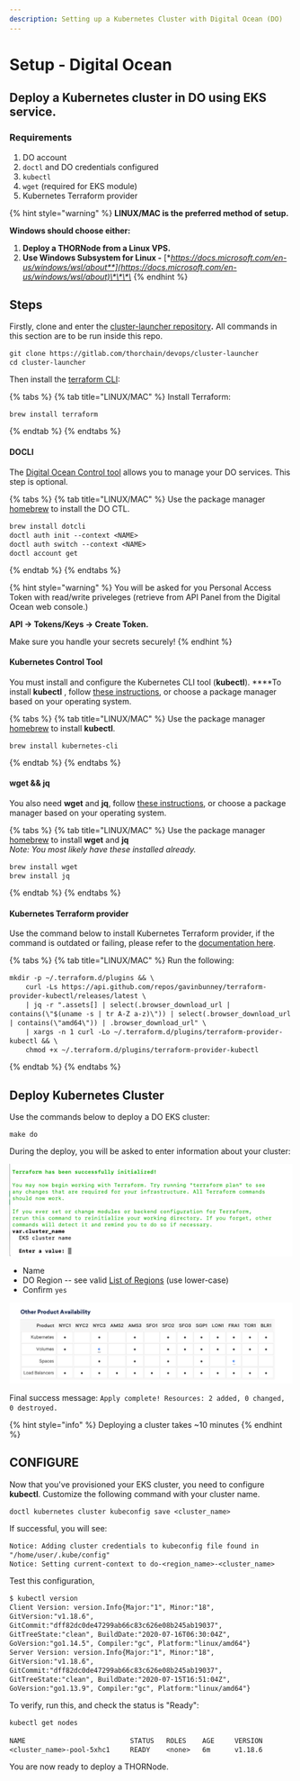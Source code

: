 ```yaml
---
description: Setting up a Kubernetes Cluster with Digital Ocean (DO)
---
```


# Setup - Digital Ocean

## **Deploy a Kubernetes cluster in DO using EKS service.**

### **Requirements**

1. DO account
2. `doctl` and DO credentials configured
3. `kubectl`
4. `wget` \(required for EKS module\)
5. Kubernetes Terraform provider

{% hint style="warning" %}
**LINUX/MAC is the preferred method of setup.**

 **Windows should choose either:**

1. **Deploy a THORNode from a Linux VPS.**
2. **Use Windows Subsystem for Linux -** [**https://docs.microsoft.com/en-us/windows/wsl/about**](https://docs.microsoft.com/en-us/windows/wsl/about)\*\*\*\*
{% endhint %}

## **Steps**

Firstly, clone and enter the [cluster-launcher repository](https://gitlab.com/thorchain/devops/cluster-launcher)**.** All commands in this section are to be run inside this repo. 

```text
git clone https://gitlab.com/thorchain/devops/cluster-launcher
cd cluster-launcher
```

Then install the [terraform CLI](https://www.terraform.io):

{% tabs %}
{% tab title="LINUX/MAC" %}
Install Terraform:

```text
brew install terraform
```
{% endtab %}
{% endtabs %}

#### **DOCLI**

The [Digital Ocean Control tool](https://www.digitalocean.com/docs/apis-clis/doctl/how-to/install/) allows you to manage your DO services. This step is optional. 

{% tabs %}
{% tab title="LINUX/MAC" %}
Use the package manager [homebrew](https://formulae.brew.sh/) to install the DO CTL.

```text
brew install dotcli
doctl auth init --context <NAME>
doctl auth switch --context <NAME>
doctl account get
```
{% endtab %}
{% endtabs %}

{% hint style="warning" %}
You will be asked for you Personal Access Token with read/write priveleges \(retrieve from API Panel from the Digital Ocean web console.\)  
  
**API -&gt; Tokens/Keys -&gt; Create Token.**  
  
Make sure you handle your secrets securely!
{% endhint %}

#### Kubernetes Control Tool

You must install and configure the Kubernetes CLI tool \(**kubectl**\). ****To install **kubectl** , follow [these instructions](https://kubernetes.io/docs/tasks/tools/install-kubectl/), or choose a package manager based on your operating system.

{% tabs %}
{% tab title="LINUX/MAC" %}
Use the package manager [homebrew](https://formulae.brew.sh/) to install **kubectl**.

```text
brew install kubernetes-cli
```
{% endtab %}
{% endtabs %}

#### **wget && jq**

You also need **wget** and **jq**, follow [these instructions](https://www.gnu.org/software/wget/), or choose a package manager based on your operating system.

{% tabs %}
{% tab title="LINUX/MAC" %}
Use the package manager [homebrew](https://formulae.brew.sh/) to install **wget** and **jq**   
_Note: You most likely have these installed already._ 

```text
brew install wget 
brew install jq
```
{% endtab %}
{% endtabs %}

####  **Kubernetes Terraform provider**

Use the command below to install Kubernetes Terraform provider, if the command is outdated or failing, please refer to the [documentation here](https://gavinbunney.github.io/terraform-provider-kubectl/docs/provider.html).

{% tabs %}
{% tab title="LINUX/MAC" %}
Run the following:

```text
mkdir -p ~/.terraform.d/plugins && \
    curl -Ls https://api.github.com/repos/gavinbunney/terraform-provider-kubectl/releases/latest \
    | jq -r ".assets[] | select(.browser_download_url | contains(\"$(uname -s | tr A-Z a-z)\")) | select(.browser_download_url | contains(\"amd64\")) | .browser_download_url" \
    | xargs -n 1 curl -Lo ~/.terraform.d/plugins/terraform-provider-kubectl && \
    chmod +x ~/.terraform.d/plugins/terraform-provider-kubectl
```
{% endtab %}
{% endtabs %}

## **Deploy Kubernetes Cluster**

Use the commands below to deploy a DO EKS cluster:

```text
make do
```

During the deploy, you will be asked to enter information about your cluster:

![](../../.gitbook/assets/image%20%2820%29.png)

* Name
* DO Region -- see valid [List of Regions](https://www.digitalocean.com/docs/platform/availability-matrix/#other-product-availability) \(use lower-case\)
* Confirm `yes`

![Kubernetes Availability \(note, use lower-case in the terminal\)](../../.gitbook/assets/image%20%2830%29.png)

Final success message: `Apply complete! Resources: 2 added, 0 changed, 0 destroyed.`

{% hint style="info" %}
Deploying a cluster takes ~10 minutes
{% endhint %}

## CONFIGURE

Now that you've provisioned your EKS cluster, you need to configure **kubectl**. Customize the following command with your cluster name. 

```text
doctl kubernetes cluster kubeconfig save <cluster_name>
```

If successful, you will see:
```text
Notice: Adding cluster credentials to kubeconfig file found in "/home/user/.kube/config"
Notice: Setting current-context to do-<region_name>-<cluster_name>
```

Test this configuration,
```text
$ kubectl version
Client Version: version.Info{Major:"1", Minor:"18", GitVersion:"v1.18.6", GitCommit:"dff82dc0de47299ab66c83c626e08b245ab19037", GitTreeState:"clean", BuildDate:"2020-07-16T06:30:04Z", GoVersion:"go1.14.5", Compiler:"gc", Platform:"linux/amd64"}
Server Version: version.Info{Major:"1", Minor:"18", GitVersion:"v1.18.6", GitCommit:"dff82dc0de47299ab66c83c626e08b245ab19037", GitTreeState:"clean", BuildDate:"2020-07-15T16:51:04Z", GoVersion:"go1.13.9", Compiler:"gc", Platform:"linux/amd64"}
```

To verify, run this, and check the status is "Ready":

```text
kubectl get nodes

NAME                          STATUS   ROLES    AGE     VERSION
<cluster_name>-pool-5xhc1     READY    <none>   6m      v1.18.6
```

You are now ready to deploy a THORNode. 


